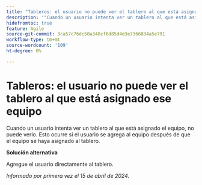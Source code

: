 ```yaml
---
title: "Tableros: el usuario no puede ver el tablero al que está asignado ese equipo"
description: '"Cuando un usuario intenta ver un tablero al que está asignado el equipo, no puede ver el tablero. Esto ocurre si el usuario se agrega al equipo después de que el equipo se haya asignado al tablero".'
hidefromtoc: true
feature: Agile
source-git-commit: 3ca57c76dc50a348cf6d85d4d3e7366834a5e791
workflow-type: tm+mt
source-wordcount: '109'
ht-degree: 0%

---
```



# Tableros: el usuario no puede ver el tablero al que está asignado ese equipo

Cuando un usuario intenta ver un tablero al que está asignado el equipo, no puede verlo. Esto ocurre si el usuario se agrega al equipo después de que el equipo se haya asignado al tablero.

**Solución alternativa**

Agregue el usuario directamente al tablero.

_Informado por primera vez el 15 de abril de 2024._
